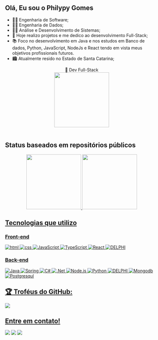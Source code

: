 ## Olá, Eu sou o Philypy Gomes

- 👨‍🏫 Engenharia de Software;
- 👨‍🏫 Engenharia de Dados;
- 👨‍🏫 Análise e Desenvolvimento de Sistemas;
- 🔭 Hoje realizo projetos e me dedico ao desenvolvimento Full-Stack;
- 📚 Foco no desenvolvimento em Java e nos estudos em Banco de dados, Python, JavaScript, NodeJs e React tendo em vista meus objetivos profissionais futuros.
- 🏙  Atualmente resido no Estado de Santa Catarina;


<div align="center">
  🍃 Dev Full-Stack
  <br>
  <img height="180em" src='https://data.whicdn.com/images/54406285/original.gif'>
</div> 
<br>
<h2> Status baseados em repositórios públicos </h2>
<div align="center">
  <a href="https://github.com/philypy-cg">
  <img height="180em" src="https://github-readme-stats.vercel.app/api?username=philypy-cg&show_icons=true&theme=tokyonight&include_all_commits=true&count_private=true"/>
  <img height="180em" src="https://github-readme-stats.vercel.app/api/top-langs/?username=philypy-cg&layout=compact&langs_count=7&theme=tokyonight"/>
</div>

<h2> Tecnologias que utilizo </h2>

### Front-end
![html](https://img.shields.io/badge/HTML5-E34F26?style=for-the-badge&logo=html5&logoColor=white)
![css](https://img.shields.io/badge/CSS3-1572B6?style=for-the-badge&logo=css3&logoColor=white)
![JavaScript](https://img.shields.io/badge/JavaScript-F7DF1E?style=for-the-badge&logo=JavaScript&logoColor=black)
![TypeScript](https://img.shields.io/badge/TypeScript-007ACC?style=for-the-badge&logo=typescript&logoColor=whit)
![React](https://img.shields.io/badge/React-61DAFB?style=for-the-badge&logo=React&logoColor=black)
![DELPHI](https://img.shields.io/badge/Delphi_RAD_Studio-B22222?style=for-the-badge&logo=delphi&logoColor=white)


### Back-end
![Java](https://img.shields.io/badge/Java-ED8B00?style=for-the-badge&logo=java&logoColor=white)
![Spring](https://img.shields.io/badge/Spring-6DB33F?style=for-the-badge&logo=spring&logoColor=white) 
![C#](https://img.shields.io/badge/C%23-239120?style=for-the-badge&logo=c-sharp&logoColor=white)
![.Net](https://img.shields.io/badge/.NET-5C2D91?style=for-the-badge&logo=.net&logoColor=white)
![Node.js](https://img.shields.io/badge/Node.js-339933?style=for-the-badge&logo=Node.js&logoColor=black)
![Python](https://img.shields.io/badge/Python-3776AB?style=for-the-badge&logo=python&logoColor=white)
![DELPHI](https://img.shields.io/badge/Delphi_RAD_Studio-B22222?style=for-the-badge&logo=delphi&logoColor=white)
![Mongodb](https://img.shields.io/badge/MongoDB-4EA94B?style=for-the-badge&logo=mongodb&logoColor=white)
![Postgresqul](https://img.shields.io/badge/PostgreSQL-316192?style=for-the-badge&logo=postgresql&logoColor=white)
  
 
## 🏆 Troféus do GitHub:
![](https://github-profile-trophy.vercel.app/?username=philypy-cg&theme=radical&no-frame=false&no-bg=false&margin-w=4)

  ##
<h2> Entre em contato! </h2>
<div> 
 <a href="https://discord.com/channels/980504954135511040" target="_blank"><img src="https://img.shields.io/badge/Discord-7289DA?style=for-the-badge&logo=discord&logoColor=white" target="_blank"></a> 
  <a href = "mailto:phcg.dev@gmail.com"><img src="https://img.shields.io/badge/-Gmail-%23333?style=for-the-badge&logo=gmail&logoColor=white" target="_blank"></a>
  <a href="https://www.linkedin.com/in/philypy-gomes/" target="_blank"><img src="https://img.shields.io/badge/-LinkedIn-%230077B5?style=for-the-badge&logo=linkedin&logoColor=white" target="_blank"></a> 
  
</div>
